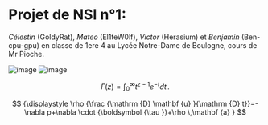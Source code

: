# Projet de NSI n°1:



*Célestin* (GoldyRat), *Mateo* (El1teW0lf), *Victor* (Herasium) et *Benjamin* (Ben-cpu-gpu) en classe de 1ere 4 au Lycée Notre-Dame de Boulogne, cours de Mr Pioche.

![image](https://external-content.duckduckgo.com/iu/?u=http%3A%2F%2Fmedia.giphy.com%2Fmedia%2FRo2MgOxH9iaVG%2Fgiphy.gif&f=1&nofb=1&ipt=30eea9df77f9a50fb79231dd2277be5e6e88ba7af9628a6e5785cbffb38da713&ipo=images)
![image](https://github.com/user-attachments/assets/db9558ba-bf12-4dee-aecf-2d574ed04b51)

$$
\Gamma(z) = \int_0^\infty t^{z-1}e^{-t}dt\,.
$$

$$
{\displaystyle \rho {\frac {\mathrm {D} \mathbf {u} }{\mathrm {D} t}}=-\nabla p+\nabla \cdot {\boldsymbol {\tau }}+\rho \,\mathbf {a} }
$$

